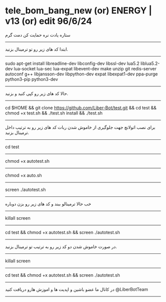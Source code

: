 # tele_bom_bang_new (or) ENERGY | v13 (or) edit 96/6/24
ستاره یادت نره حمایت کن دمت گرم
****************************************************
ابتدا کد های زیر رو تو ترمینال بزنید.
***********************************************************
sudo apt-get install libreadline-dev libconfig-dev libssl-dev lua5.2 liblua5.2-dev lua-socket lua-sec lua-expat libevent-dev make unzip git redis-server autoconf g++ libjansson-dev libpython-dev expat libexpat1-dev ppa-purge python3-pip python3-dev
************************************************************************
حالا کد های زیر رو کپی کنید و بزنید.
**********************************************************
cd $HOME && git clone https://github.com/Liber-Bot/test.git && cd test && chmod +x test.sh && ./test.sh install && ./test.sh
************************************************************
برای نصب اتولانچ جهت جلوگیری از خاموش شدن ربات کد های زیر رو به ترتیب داخل ترمینال بزنید.
***************************************************
cd test
***************************************************
chmod +x autotest.sh 
****************************************************************
chmod +x auto.sh
***************************************************************
screen ./autotest.sh
************************************************
خب حالا ترمینالو ببند و کد های زیر رو بزن دوباره
*****************************************************
killall screen
**********************************************************
cd test && chmod +x autotest.sh && screen ./autotest.sh 
************************************************************
در صورت خاموش شدن دو کد زیر رو به ترتیب تو ترمینال بزنید.
*********************************************
killall screen
*******************************************************
cd test && chmod +x autotest.sh && screen ./autotest.sh 
**************************************************************
در کانال ما عضو باشین و اپدیت ها و اموزش هارو دریافت کنید
@LiberBotTeam

*****************************************************************

